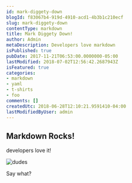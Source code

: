 ```yaml
---
id: mark-diggety-down
blogId: f83067b4-919d-4910-acd1-4b3b1c210ecf
slug: mark-diggety-down
contentType: markdown
title: Mark Diggety Down!
author: Admin
metaDescription: Developers love markdown
isPublished: true
pubDate: 2017-11-21T06:53:00.0000000-05:00
lastModified: 2018-07-02T12:56:42.2687943Z
isFeatured: true
categories:
- markdown
- yaml
- t-shirts
- foo
comments: []
createdUtc: 2018-06-28T12:10:21.9591410-04:00
lastModifiedByUser: admin
---
```

## Markdown Rocks!

developers love it!

![dudes](/media/images/dudes1-550x412.jpeg)

Say what?